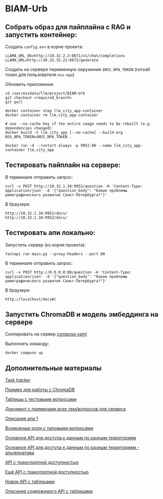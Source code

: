 # BIAM-Urb

## Собрать образ для пайплайна с RAG и запустить контейнер:

Создать `config.env` в корне проекта:
```
LLAMA_URL_8b=http://10.32.2.2:8671/v1/chat/completions
LLAMA_URL=http://10.32.15.21:6672/generate
```

Создать на сервере переменную окружения `$NSS_NPA_TOKEN` (гитхаб токен для пользователя `nss-npa`)

Обновить приложение
```
cd /var/essdata/llm/project/BIAM-Urb
git checkout <required_branch>
git pull

docker container stop llm_city_app-container
docker container rm llm_city_app-container

# use --no-cache key if the entire image needs to be rebuilt (e.g. dependencies changed)
docker build -t llm_city_app [--no-cache] --build-arg NSS_NPA_TOKEN=$NSS_NPA_TOKEN . 
 
docker run -d --restart always -p 9951:80 --name llm_city_app-container llm_city_app
```

## Тестировать пайплайн на сервере:

В терминале отправить запрос:
```
curl -v POST http://10.32.1.34:9951/question -H 'Content-Type: application/json' -d '{"question_body": "Какие проблемы демографического развития Санкт-Петербурга?"}'
```
В браузере:
```
http://10.32.1.34:9951/docs/
http://10.32.1.34:9952/docs/
```

## Тестировать апи локально:

Запустить сервер (из корня проекта):
```
fastapi run main.py --proxy-headers --port 80
```

В терминале отправить запрос:
```
curl -v POST http://0.0.0.0:80/question -H 'Content-Type: application/json' -d '{"question_body": "Какие проблемы демографического развития Санкт-Петербурга?"}'
```
В браузере:
```
http://localhost/docs#/
```

## Запустить ChromaDB и модель эмбеддинга на сервере

Скопировать на сервер [compose.yaml](docker/chroma/compose.yaml)

Выполнить команду:
```
docker compose up
```

## Дополнительные материалы
[Task tracker](https://github.com/orgs/ITMO-NSS-team/projects/3)

[Пример для работы с ChromaDB](https://github.com/aimclub/stairs-rag)

[Таблицы с тестовыми вопросами](https://docs.google.com/spreadsheets/d/1FseP8q0kuRyUc4PJWUfR3yzFLmOi8bBplZRQ-H6F3WU/edit?gid=28598507)

[Документ с примерами всех тем/вопросов для сервиса](https://docs.google.com/document/d/1bZWENunwM2j2x67a4yRUagvw3-OiC4zz/edit?pli=1)

[Описание апи 1](https://docs.google.com/document/d/104Cznsoj9RL0iQsDFqz3RGIOYqQDEvZebI-ecmk0CpI/edit)

[Возможные роли с типовыми вопросами](https://docs.google.com/document/d/1DtBHCn04urr_7gJq_X0tQ-hD6yhVBdmj/edit)

[Основное API для доступа к данным по разным территориям](http://10.32.1.107:1244/swagger-ui/#/)

[Основное API для доступа к данным по разным территориям - альтернатива](https://main-api-new.idu.actcognitive.org/swagger-ui/#/)

[API с транспортной доступностью](http://10.32.1.65:5000/docs#/)

[Ещё API с транспортной доступностью](http://10.32.1.42:5000/docs#/)

[Новое API с таблицами](http://10.32.1.42/docs)

[Описание содержимого API с таблицами](https://niuitmo-my.sharepoint.com/:x:/g/personal/412499_niuitmo_ru/EcbagMIPX0BGoiPcPwXMJjsBnP1I0o4mndqqGVi54wmsoA?rtime=qcIb9LKZ3Eg)
